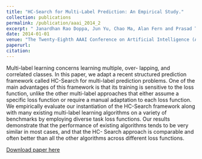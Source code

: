 ```yaml
---
title: "HC-Search for Multi-Label Prediction: An Empirical Study."
collection: publications
permalink: /publication/aaai_2014_2
excerpt: " Janardhan Rao Doppa, Jun Yu, Chao Ma, Alan Fern and Prasad Tadepalli"
date: 2014-01-01
venue: "The Twenty-Eighth AAAI Conference on Artificial Intelligence (AAAI)"
paperurl:
citation:
---
```

Multi-label learning concerns learning multiple, over- lapping, and correlated classes. In this paper, we adapt a recent structured prediction framework called HC-Search for multi-label prediction problems. One of the main advantages of this framework is that its training is sensitive to the loss function, unlike the other multi-label approaches that either assume a specific loss function or require a manual adaptation to each loss function. We empirically evaluate our instantiation of the HC-Search framework along with many existing multi-label learning algorithms on a variety of benchmarks by employing diverse task loss functions. Our results demonstrate that the performance of existing algorithms tends to be very similar in most cases, and that the HC- Search approach is comparable and often better than all the other algorithms across different loss functions.

[Download paper here](https://github.com/zariable/zariable.github.io/blob/master/files/aaai_2014_2.pdf)
